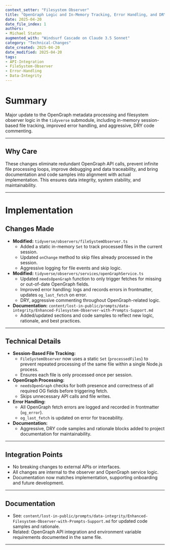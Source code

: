 ```yaml
---
context_setter: "Filesystem Observer"
title: "OpenGraph Logic and In-Memory Tracking, Error Handling, and DRY implementation"
date: 2025-04-20
date_file_index: 1
authors:
- Michael Staton
augmented_with: "Windsurf Cascade on Claude 3.5 Sonnet"
category: "Technical-Changes"
date_created: 2025-04-20
date_modified: 2025-04-20
tags:
- API-Integration
- FileSystem-Observer
- Error-Handling
- Data-Integrity
---
```


# Summary
Major update to the OpenGraph metadata processing and filesystem observer logic in the `tidyverse` submodule, including in-memory session-based file tracking, improved error handling, and aggressive, DRY code commenting.

***

## Why Care
These changes eliminate redundant OpenGraph API calls, prevent infinite file processing loops, improve debugging and data traceability, and bring documentation and code samples into alignment with actual implementation. This ensures data integrity, system stability, and maintainability.

***

# Implementation

## Changes Made
- **Modified:** `tidyverse/observers/fileSystemObserver.ts`
  - Added a static in-memory `Set` to track processed files in the current session.
  - Updated `onChange` method to skip files already processed in the session.
  - Aggressive logging for file events and skip logic.
- **Modified:** `tidyverse/observers/services/openGraphService.ts`
  - Updated `needsOpenGraph` function to only trigger fetches for missing or out-of-date OpenGraph fields.
  - Improved error handling: logs and records errors in frontmatter, updates `og_last_fetch` on error.
  - DRY, aggressive commenting throughout OpenGraph-related logic.
- **Documentation:** `content/lost-in-public/prompts/data-integrity/Enhanced-Filesystem-Observer-with-Prompts-Support.md`
  - Added/updated sections and code samples to reflect new logic, rationale, and best practices.

***

## Technical Details
- **Session-Based File Tracking:**
  - `FileSystemObserver` now uses a static `Set` (`processedFiles`) to prevent repeated processing of the same file within a single Node.js process.
  - Ensures each file is only processed once per session.
- **OpenGraph Processing:**
  - `needsOpenGraph` checks for both presence and correctness of all required OG fields before triggering fetch.
  - Skips unnecessary API calls and file writes.
- **Error Handling:**
  - All OpenGraph fetch errors are logged and recorded in frontmatter (`og_error`).
  - `og_last_fetch` is updated on error for traceability.
- **Documentation:**
  - Aggressive, DRY code samples and rationale blocks added to project documentation for maintainability.

***

## Integration Points
- No breaking changes to external APIs or interfaces.
- All changes are internal to the observer and OpenGraph service logic.
- Documentation now matches implementation, supporting onboarding and future development.

***

## Documentation
- See: `content/lost-in-public/prompts/data-integrity/Enhanced-Filesystem-Observer-with-Prompts-Support.md` for updated code samples and rationale.
- Related: OpenGraph API integration and environment variable requirements documented in the same file.

***
